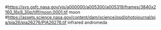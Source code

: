 #https://svs.gsfc.nasa.gov/vis/a000000/a005300/a005319/frames/3840x2160_16x9_30p/tiff/moon.0001.tif moon
#https://assets.science.nasa.gov/content/dam/science/psd/photojournal/pia/pia26/pia26276/PIA26276.tif infrared andromeda


